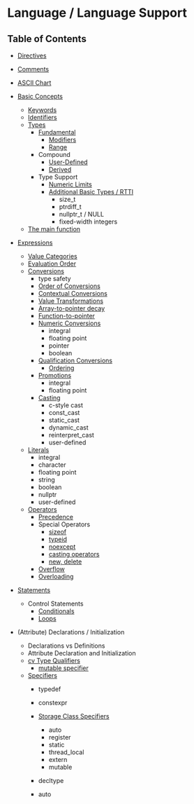 # Language / Language Support

## Table of Contents

- [Directives](#directives)
- [Comments](https://cppreference.com/w/cpp/comments.html)
- [ASCII Chart](https://cppreference.com/w/cpp/language/ascii.html)
- [Basic Concepts](https://cppreference.com/w/cpp/language/basics.html)
    - [Keywords](https://cppreference.com/w/cpp/keywords.html)
    - [Identifiers](https://cppreference.com/w/cpp/language/name.html)
    - [Types](#types)
        - [Fundamental](https://cppreference.com/w/cpp/language/types.html)
            - [Modifiers](https://cppreference.com/w/cpp/language/types.html#Modifiers)
            - [Range](https://cppreference.com/w/cpp/language/types.html#Range_of_values)
        - Compound
            - [User-Defined](../../user-defined-types/README.md)
            - [Derived](#derived)
        - Type Support
            - [Numeric Limits](https://cppreference.com/w/cpp/types/numeric_limits.html)
            - [Additional Basic Types / RTTI](https://cppreference.com/w/cpp/utility/rtti.html)
                - size_t
                - ptrdiff_t
                - nullptr_t / NULL
                - fixed-width integers
    - [The main function](https://cppreference.com/w/cpp/language/main_function.html)

- [Expressions](https://cppreference.com/w/cpp/language/expressions.html)
    - [Value Categories](https://cppreference.com/w/cpp/language/value_category.html)
    - [Evaluation Order](https://cppreference.com/w/cpp/language/eval_order.html)
    - [Conversions](#conversions)
        - type safety
        - [Order of Conversions](https://cppreference.com/w/cpp/language/implicit_cast.html#Order_of_the_conversions)
        - [Contextual Conversions](https://cppreference.com/w/cpp/language/implicit_cast.html#Contextual_conversions)
        - [Value Transformations](https://cppreference.com/w/cpp/language/implicit_cast.html#Value_transformations)
        - [Array-to-pointer decay](../memory-management/README.md#arrays)
        - [Function-to-pointer](https://cppreference.com/w/cpp/language/implicit_cast.html#Function-to-pointer_conversion)
        - [Numeric Conversions](https://cppreference.com/w/cpp/language/implicit_cast.html#Numeric_conversions)
            - integral
            - floating point
            - pointer
            - boolean
        - [Qualification Conversions](https://cppreference.com/w/cpp/language/implicit_cast.html#Qualification_conversions)
            - [Ordering](https://cppreference.com/w/cpp/language/cv.html#Conversions)
        - [Promotions](#promotions)
            - integral
            - floating point
        - [Casting](#casting)
            - c-style cast
            - const_cast
            - static_cast
            - dynamic_cast
            - reinterpret_cast
            - user-defined
    - [Literals](https://cppreference.com/w/cpp/language/expressions.html#Literals)
        - integral
        - character
        - floating point
        - string
        - boolean
        - nullptr
        - user-defined
    - [Operators](https://cppreference.com/w/cpp/language/expressions.html#Operators)
        - [Precedence](https://cppreference.com/w/cpp/language/operator_precedence.html)
        - Special Operators
            - [sizeof](https://cppreference.com/w/cpp/language/sizeof.html)
            - [typeid](https://cppreference.com/w/cpp/language/typeid.html)
            - [noexcept](https://cppreference.com/w/cpp/language/noexcept.html)
            - [casting operators](#casting)
            - [new, delete](../memory-management/README.md#dynamic-memory-allocation)
        - [Overflow](https://cppreference.com/w/cpp/language/operator_arithmetic.html#Overflows)
        - [Overloading](../../classes/README.md#operator-overloading)

- [Statements](https://cppreference.com/w/cpp/language/statements.html)
    - Control Statements
        - [Conditionals](#conditionals)
        - [Loops](#loops)

- (Attribute) Declarations / Initialization
    - Declarations vs Definitions
    - Attribute Declaration and Initialization
    - [cv Type Qualifiers](#cv-type-qualifiers)
        - [mutable specifier](../../classes/README.md#attribute-specifiers)
    - [Specifiers](#specifiers)
        - typedef

        - constexpr

        - [Storage Class Specifiers](#storage-class-specifiers)
            - auto
            - register
            - static
            - thread_local
            - extern
            - mutable

        - decltype
        - auto